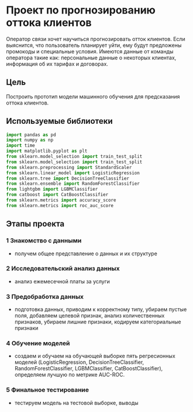 # Проект по прогнозированию оттока клиентов

Оператор связи хочет научиться прогнозировать отток клиентов. Если выяснится, что пользователь планирует уйти, ему будут предложены промокоды и специальные условия.
Имеются данные от команды оператора такие как: персональные данные о некоторых клиентах, информация об их тарифах и договорах.

## Цель

Построить прототип модели машинного обучения для предсказания оттока клиентов.

## Используемые библиотеки

```python
import pandas as pd
import numpy as np
import time
import matplotlib.pyplot as plt
from sklearn.model_selection import train_test_split
from sklearn.model_selection import train_test_split
from sklearn.preprocessing import StandardScaler
from sklearn.linear_model import LogisticRegression
from sklearn.tree import DecisionTreeClassifier
from sklearn.ensemble import RandomForestClassifier
from lightgbm import LGBMClassifier
from catboost import CatBoostClassifier
from sklearn.metrics import accuracy_score
from sklearn.metrics import roc_auc_score
```

## Этапы проекта

### 1 Знакомство с данными
 - получем общее представление о данных и их структуре
### 2 Исследовательский анализ данных
 - анализ ежемесечной платы за услуги
### 3 Предобработка данных
 - подготовка данных, приводим к корректному типу, убираем пустые поля, добавляем целевой признак, анализ количественных признаков, убираем лишние признаки, кодируем категориальные признаки
### 4 Обучение моделей
 - создаем и обучаем на обучающей выборке пять регресионных моделей (LogisticRegression, DecisionTreeClassifier, RandomForestClassifier, LGBMClassifier, CatBoostClassifier), определяем лучшую по метрике AUC-ROC.
### 5 Финальное тестирование
 - тестируем модель на тестовой выборке, выводы